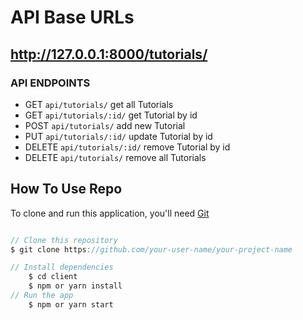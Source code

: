 # API Base URLs

## http://127.0.0.1:8000/tutorials/


### API ENDPOINTS

- GET `api/tutorials/` get all Tutorials
- GET `api/tutorials/:id/` get Tutorial by id
- POST `api/tutorials/` add new Tutorial
- PUT `api/tutorials/:id/` update Tutorial by id
- DELETE `api/tutorials/:id/` remove Tutorial by id
- DELETE `api/tutorials/` remove all Tutorials

## How To Use Repo

<!-- This is an example, please update according to your application -->

To clone and run this application, you'll need [Git](https://git-scm.com)

```JavaScript

// Clone this repository
$ git clone https://github.com/your-user-name/your-project-name

// Install dependencies
    $ cd client
    $ npm or yarn install
// Run the app
    $ npm or yarn start
```